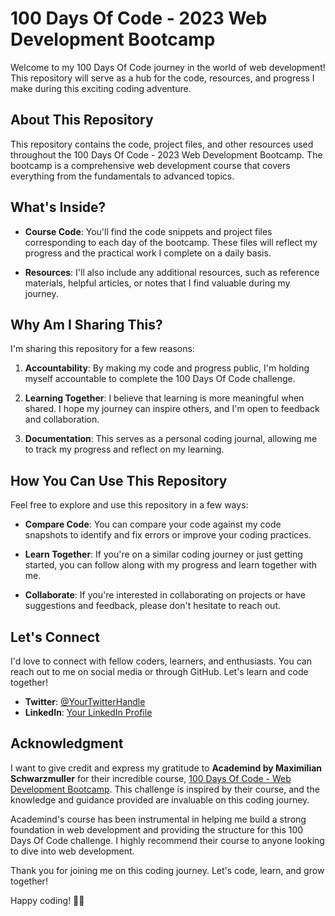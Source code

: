# 100 Days Of Code - 2023 Web Development Bootcamp

Welcome to my 100 Days Of Code journey in the world of web development! This repository will serve as a hub for the code, resources, and progress I make during this exciting coding adventure.

## About This Repository

This repository contains the code, project files, and other resources used throughout the 100 Days Of Code - 2023 Web Development Bootcamp. The bootcamp is a comprehensive web development course that covers everything from the fundamentals to advanced topics.

## What's Inside?

- **Course Code**: You'll find the code snippets and project files corresponding to each day of the bootcamp. These files will reflect my progress and the practical work I complete on a daily basis.

- **Resources**: I'll also include any additional resources, such as reference materials, helpful articles, or notes that I find valuable during my journey.

## Why Am I Sharing This?

I'm sharing this repository for a few reasons:

1. **Accountability**: By making my code and progress public, I'm holding myself accountable to complete the 100 Days Of Code challenge.

2. **Learning Together**: I believe that learning is more meaningful when shared. I hope my journey can inspire others, and I'm open to feedback and collaboration.

3. **Documentation**: This serves as a personal coding journal, allowing me to track my progress and reflect on my learning.

## How You Can Use This Repository

Feel free to explore and use this repository in a few ways:

- **Compare Code**: You can compare your code against my code snapshots to identify and fix errors or improve your coding practices.

- **Learn Together**: If you're on a similar coding journey or just getting started, you can follow along with my progress and learn together with me.

- **Collaborate**: If you're interested in collaborating on projects or have suggestions and feedback, please don't hesitate to reach out.

## Let's Connect

I'd love to connect with fellow coders, learners, and enthusiasts. You can reach out to me on social media or through GitHub. Let's learn and code together!

- **Twitter**: [@YourTwitterHandle](https://twitter.com/ylssty17)
- **LinkedIn**: [Your LinkedIn Profile](https://linkedin.com/in/yulius17)

## Acknowledgment

I want to give credit and express my gratitude to **Academind by Maximilian Schwarzmuller** for their incredible course, [100 Days Of Code - Web Development Bootcamp](https://www.udemy.com/course/100-days-of-code-web-development-bootcamp/). This challenge is inspired by their course, and the knowledge and guidance provided are invaluable on this coding journey.

Academind's course has been instrumental in helping me build a strong foundation in web development and providing the structure for this 100 Days Of Code challenge. I highly recommend their course to anyone looking to dive into web development.


Thank you for joining me on this coding journey. Let's code, learn, and grow together!

Happy coding! 🚀🌐
